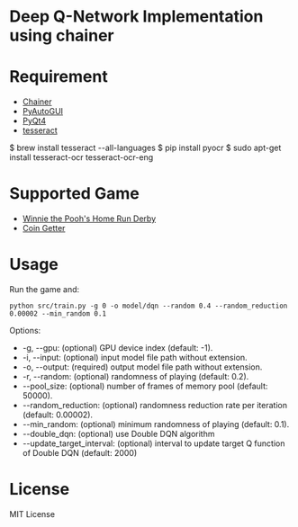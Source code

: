 # Deep Q-Network Implementation using chainer

# Requirement

* [Chainer](http://chainer.org/)
* [PyAutoGUI](https://pyautogui.readthedocs.org/en/latest/)
* [PyQt4](https://riverbankcomputing.com/software/pyqt/intro)
* [tesseract](https://github.com/tesseract-ocr/tesseract)

$ brew install tesseract --all-languages
$ pip install pyocr
$ sudo apt-get install tesseract-ocr tesseract-ocr-eng

# Supported Game

* [Winnie the Pooh's Home Run Derby](http://games.kids.yahoo.co.jp/sports/013.html)
* [Coin Getter](http://games.kids.yahoo.co.jp/action/016.html)

# Usage

Run the game and:

```
python src/train.py -g 0 -o model/dqn --random 0.4 --random_reduction 0.00002 --min_random 0.1
```

Options:
* -g, --gpu: (optional) GPU device index (default: -1).
* -i, --input: (optional) input model file path without extension.
* -o, --output: (required) output model file path without extension.
* -r, --random: (optional) randomness of playing (default: 0.2).
* --pool_size: (optional) number of frames of memory pool (default: 50000).
* --random_reduction: (optional) randomness reduction rate per iteration (default: 0.00002).
* --min_random: (optional) minimum randomness of playing (default: 0.1).
* --double_dqn: (optional) use Double DQN algorithm
* --update_target_interval: (optional) interval to update target Q function of Double DQN (default: 2000)

# License

MIT License

